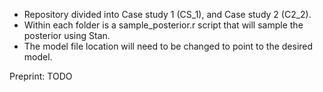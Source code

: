 * Repository divided into Case study 1 (CS_1), and Case study 2 (C2_2).
* Within each folder is a sample_posterior.r script that will sample the posterior using Stan.
* The model file location will need to be changed to point to the desired model.

Preprint: TODO
